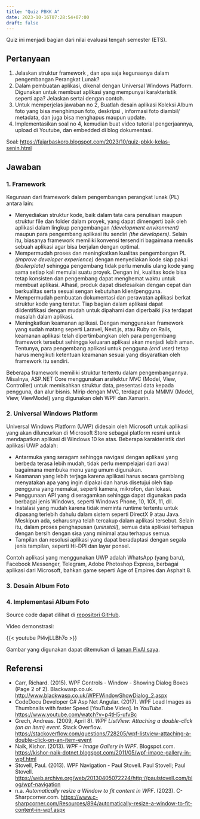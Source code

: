 ```yaml
---
title: "Quiz PBKK A"
date: 2023-10-16T07:28:54+07:00
draft: false
---
```


Quiz ini menjadi bagian dari nilai evaluasi tengah semester (ETS).

## Pertanyaan

1. Jelaskan struktur framework , dan apa saja kegunaanya dalam pengembangan Perangkat Lunak?
2. Dalam pembuatan aplikasi, dikenal dengan Universal Windows Platform. Digunakan untuk membuat aplikasi yang mempunyai karakteristik seperti apa? Jelaskan sertai dengan contoh.
3. Untuk memperjelas jawaban no 2, Buatlah desain aplikasi Koleksi Album foto yang bisa menghimpun foto, deskripsi , informasi foto diambil/ metadata, dan juga bisa menghapus maupun update.
4. Implementasikan soal no 4, kemudian buat video tutorial pengerjaannya, upload di Youtube, dan embedded di blog dokumentasi.

Soal: https://fajarbaskoro.blogspot.com/2023/10/quiz-pbkk-kelas-senin.html

## Jawaban

### 1. Framework

Kegunaan dari framework dalam pengembangan perangkat lunak (PL) antara lain:
- Menyediakan struktur kode, baik dalam tata cara penulisan maupun struktur file dan folder dalam proyek, yang dapat dimengerti baik oleh aplikasi dalam lingkup pengembangan _(development environment)_ maupun para pengembang aplikasi itu sendiri _(the developers)_. Selain itu, biasanya framework memiliki konvensi tersendiri bagaimana menulis sebuah aplikasi agar bisa berjalan dengan optimal.
- Mempermudah proses dan meningkatkan kualitas pengembangan PL _(improve developer experience)_ dengan menyediakan kode siap pakai _(boilerplate)_ sehingga pengembang tidak perlu menulis ulang kode yang sama setiap kali memulai suatu proyek. Dengan ini, kualitas kode bisa tetap konsisten dan pengembang dapat menghemat waktu untuk membuat aplikasi. Alhasil, produk dapat diselesaikan dengan cepat dan berkualitas serta sesuai sengan kebutuhan klien/pengguna.
- Mempermudah pembuatan dokumentasi dan perawatan aplikasi berkat struktur kode yang teratur. Tiap bagian dalam aplikasi dapat diidentifikasi dengan mudah untuk dipahami dan diperbaiki jika terdapat masalah dalam aplikasi.
- Meningkatkan keamanan aplikasi. Dengan menggunakan framework yang sudah matang seperti Laravel, Next.js, atau Ruby on Rails, keamanan aplikasi telah dipertimbangkan oleh para pengembang framework tersebut sehingga keluaran aplikasi akan menjadi lebih aman. Tentunya, para pengembang aplikasi untuk pengguna _(end user)_ tetap harus mengikuti ketentuan keamanan sesuai yang disyaratkan oleh framework itu sendiri.

Beberapa framework memiliki struktur tertentu dalam pengembangannya. Misalnya, ASP.NET Core menggunakan arsitektur MVC (Model, View, Controller) untuk memisahkan struktur data, presentasi data kepada pengguna, dan alur bisnis. Mirip dengan MVC, terdapat pula MMMV (Model, View, ViewModel) yang digunakan oleh WPF dan Xamarin.

### 2. Universal Windows Platform

Universal Windows Platform (UWP) didesain oleh Microsoft untuk aplikasi yang akan diluncurkan di Microsoft Store sebagai platform resmi untuk mendapatkan aplikasi di Windows 10 ke atas. Beberapa karakteristik dari aplikasi UWP adalah:

- Antarmuka yang seragam sehingga navigasi dengan aplikasi yang berbeda terasa lebih mudah, tidak perlu mempelajari dari awal bagaimana membuka menu yang umum digunakan.
- Keamanan yang lebih terjaga karena aplikasi harus secara gamblang menyatakan apa yang ingin dipakai dan harus disetujui oleh tiap pengguna yang memakai, seperti kamera, mikrofon, dan lokasi.
- Penggunaan API yang diseragamkan sehingga dapat digunakan pada berbagai jenis Windows, seperti Windows Phone, 10, 10X, 11, dll.
- Instalasi yang mudah karena tidak meminta runtime tertentu untuk dipasang terlebih dahulu dalam sistem seperti DirectX 9 atau Java. Meskipun ada, seharusnya telah tercakup dalam aplikasi tersebut. Selain itu, dalam proses penghapusan (_uninstall_), semua data aplikasi terhapus dengan bersih dengan sisa yang minimal atau terhapus semua.
- Tampilan dan resolusi aplikasi yang dapat beradaptasi dengan segala jenis tampilan, seperti Hi-DPI dan layar ponsel.

Contoh aplikasi yang menggunakan UWP adalah WhatsApp (yang baru), Facebook Messenger, Telegram, Adobe Photoshop Express, berbagai aplikasi dari Microsoft, bahkan game seperti Age of Empires dan Asphalt 8.

### 3. Desain Album Foto

### 4. Implementasi Album Foto

Source code dapat dilihat di [repositori GitHub](https://github.com/return215/fwbp2023-midexam).

Video demonstrasi: 

{{< youtube Pi4vjLLBh7o >}}

Gambar yang digunakan dapat ditemukan di [laman PixAI saya](https://pixai.art/@return215).

## Referensi

- Carr, Richard. (2015). WPF Controls - Window - Showing Dialog Boxes (Page 2 of 2). Blackwasp.co.uk. http://www.blackwasp.co.uk/WPFWindowShowDialog_2.aspx
- CodeDocu Developer C# Asp Net Angular. (2017). WPF Load Images as Thumbnails with faster Speed [YouTube Video]. In _YouTube_. https://www.youtube.com/watch?v=p4tH5-ufvBc
- Grech, Andreas. (2009, April 8). _WPF ListView: Attaching a double-click (on an item) event_. Stack Overflow. https://stackoverflow.com/questions/728205/wpf-listview-attaching-a-double-click-on-an-item-event
- Naik, Kishor. (2013). _WPF - Image Gallery in WPF_. Blogspot.com. https://kishor-naik-dotnet.blogspot.com/2011/05/wpf-image-gallery-in-wpf.html
- Stovell, Paul. (2013). WPF Navigation - Paul Stovell. Paul Stovell; Paul Stovell. https://web.archive.org/web/20130405072224/http://paulstovell.com/blog/wpf-navigation
- n.a. _Automatically resize a Window to fit content in WPF_. (2023). C-Sharpcorner.com. https://www.c-sharpcorner.com/Resources/894/automatically-resize-a-window-to-fit-content-in-wpf.aspx


